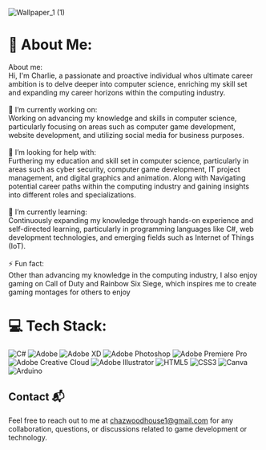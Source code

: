 ![Wallpaper_1 (1)](https://github.com/CharlieWoodhouse/CharlieWoodhouse/assets/147112008/7351718a-1fa3-43b7-aba7-aad86a3f8896)

# 💫 About Me:
About me:<br>Hi, I'm Charlie, a passionate and proactive individual whos ultimate career ambition is to delve deeper into computer science, enriching my skill set and expanding my career horizons within the computing industry.<br><br>🔭 I’m currently working on:<br>Working on advancing my knowledge and skills in computer science, particularly focusing on areas such as computer game development, website development, and utilizing social media for business purposes.<br><br>🤝 I’m looking for help with:<br>Furthering my education and skill set in computer science, particularly in areas such as cyber security, computer game development, IT project management, and digital graphics and animation. Along with Navigating potential career paths within the computing industry and gaining insights into different roles and specializations.<br><br>🌱 I’m currently learning:<br>Continuously expanding my knowledge through hands-on experience and self-directed learning, particularly in programming languages like C#, web development technologies, and emerging fields such as Internet of Things (IoT).<br><br>⚡ Fun fact:<br>Other than advancing my knowledge in the computing industry, I also enjoy gaming on Call of Duty and Rainbow Six Siege, which inspires me to create gaming montages for others to enjoy

# 💻 Tech Stack:
![C#](https://img.shields.io/badge/c%23-%23239120.svg?style=for-the-badge&logo=csharp&logoColor=white) ![Adobe](https://img.shields.io/badge/adobe-%23FF0000.svg?style=for-the-badge&logo=adobe&logoColor=white) ![Adobe XD](https://img.shields.io/badge/Adobe%20XD-470137?style=for-the-badge&logo=Adobe%20XD&logoColor=#FF61F6) ![Adobe Photoshop](https://img.shields.io/badge/adobe%20photoshop-%2331A8FF.svg?style=for-the-badge&logo=adobe%20photoshop&logoColor=white) ![Adobe Premiere Pro](https://img.shields.io/badge/Adobe%20Premiere%20Pro-9999FF.svg?style=for-the-badge&logo=Adobe%20Premiere%20Pro&logoColor=white) ![Adobe Creative Cloud](https://img.shields.io/badge/Adobe%20Creative%20Cloud-DA1F26.svg?style=for-the-badge&logo=Adobe%20Creative%20Cloud&logoColor=white) ![Adobe Illustrator](https://img.shields.io/badge/adobe%20illustrator-%23FF9A00.svg?style=for-the-badge&logo=adobe%20illustrator&logoColor=white) ![HTML5](https://img.shields.io/badge/html5-%23E34F26.svg?style=for-the-badge&logo=html5&logoColor=white) ![CSS3](https://img.shields.io/badge/css3-%231572B6.svg?style=for-the-badge&logo=css3&logoColor=white) ![Canva](https://img.shields.io/badge/Canva-%2300C4CC.svg?style=for-the-badge&logo=Canva&logoColor=white) ![Arduino](https://img.shields.io/badge/-Arduino-00979D?style=for-the-badge&logo=Arduino&logoColor=white)

## Contact 📬
Feel free to reach out to me at chazwoodhouse1@gmail.com for any collaboration, questions, or discussions related to game development or technology.

<!---
CharlieWoodhouse/CharlieWoodhouse is a ✨ special ✨ repository because its `README.md` (this file) appears on your GitHub profile.
You can click the Preview link to take a look at your changes.
--->


